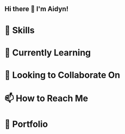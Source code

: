 ## Hi there 👋 I'm Aidyn!

<!--
**aidynk22/aidynk22** is a ✨ _special_ ✨ repository because its `README.md` (this file) appears on your GitHub profile.

Here are so me ideas to get you started:

- 🔭 I’m currently working on ...
- 🌱 I’m currently learning ...
- 👯 I’m looking to collaborate on ...
- 🤔 I’m looking for help with ...
- 💬 Ask me about ...
- 📫 How to reach me: ...
- 😄 Pronouns: ...
- ⚡ Fun fact: ...
-->

# 🔧 Skills

# 🌱 Currently Learning

# 👯 Looking to Collaborate On

# 📫 How to Reach Me

# 💼 Portfolio
